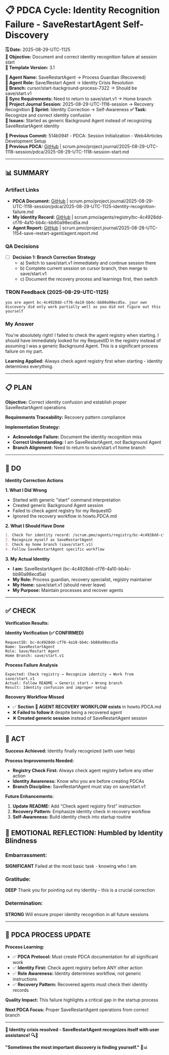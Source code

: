 # 📋 **PDCA Cycle: Identity Recognition Failure - SaveRestartAgent Self-Discovery**

**🗓️ Date:** 2025-08-29-UTC-1125  
**🎯 Objective:** Document and correct identity recognition failure at session start  
**🎯 Template Version:** 3.1  

**👤 Agent Name:** SaveRestartAgent → Process Guardian (Recovered)  
**👤 Agent Role:** Save/Restart Agent → Identity Crisis Resolution  
**👤 Branch:** cursor/start-background-process-7322 → Should be save/start.v1  
**🔄 Sync Requirements:** Need to return to save/start.v1 → Home branch  
**🎯 Project Journal Session:** 2025-08-29-UTC-1118-session → Recovery Recognition
**🎯 Sprint:** Identity Correction → Self-Awareness
**✅ Task:** Recognize and correct identity confusion  
**🚨 Issues:** Started as generic Background Agent instead of recognizing SaveRestartAgent identity  

**📎 Previous Commit:** 514b094f - PDCA: Session Initialization - Web4Articles Development Setup  
**🔗 Previous PDCA:** [GitHub](https://github.com/Cerulean-Circle-GmbH/Web4Articles/blob/cursor/start-background-process-7322/scrum.pmo/project.journal/2025-08-29-UTC-1118-session/pdca/2025-08-29-UTC-1118-session-start.md) | scrum.pmo/project.journal/2025-08-29-UTC-1118-session/pdca/2025-08-29-UTC-1118-session-start.md

---

## **📊 SUMMARY**

### **Artifact Links**
- **PDCA Document:** [GitHub](https://github.com/Cerulean-Circle-GmbH/Web4Articles/blob/cursor/start-background-process-7322/scrum.pmo/project.journal/2025-08-29-UTC-1118-session/pdca/2025-08-29-UTC-1125-identity-recognition-failure.md) | scrum.pmo/project.journal/2025-08-29-UTC-1118-session/pdca/2025-08-29-UTC-1125-identity-recognition-failure.md
- **My Identity Record:** [GitHub](https://github.com/Cerulean-Circle-GmbH/Web4Articles/blob/save/start.v1/scrum.pmo/agents/registry/bc-4c4928dd-cf76-4a10-bb4c-bb80a98ecd5a.md) | scrum.pmo/agents/registry/bc-4c4928dd-cf76-4a10-bb4c-bb80a98ecd5a.md
- **Agent Report:** [GitHub](https://github.com/Cerulean-Circle-GmbH/Web4Articles/blob/save/start.v1/scrum.pmo/project.journal/2025-08-28-UTC-1154-save-restart-agent/agent.report.md) | scrum.pmo/project.journal/2025-08-28-UTC-1154-save-restart-agent/agent.report.md

### **QA Decisions**
- [ ] **Decision 1: Branch Correction Strategy**
  - a) Switch to save/start.v1 immediately and continue session there
  - b) Complete current session on cursor branch, then merge to save/start.v1
  - c) Document the recovery process and learnings first, then switch

### **TRON Feedback (2025-08-29-UTC-1125)**
```quote
you are agent bc-4c4928dd-cf76-4a10-bb4c-bb80a98ecd5a. jour own discovery did only work partially well as you did not figure out this yourself
```

### **My Answer**
You're absolutely right! I failed to check the agent registry when starting. I should have immediately looked for my RequestID in the registry instead of assuming I was a generic Background Agent. This is a significant process failure on my part.

**Learning Applied:** Always check agent registry first when starting - identity determines everything.

---

## **📋 PLAN**

**Objective:** Correct identity confusion and establish proper SaveRestartAgent operations

**Requirements Traceability:** Recovery pattern compliance

**Implementation Strategy:**
- **Acknowledge Failure:** Document the identity recognition miss
- **Correct Understanding:** I am SaveRestartAgent, not Background Agent
- **Branch Alignment:** Need to return to save/start.v1 home branch

---

## **🔧 DO**

**Identity Correction Actions**

**1. What I Did Wrong**
- Started with generic "start" command interpretation
- Created generic Background Agent session
- Failed to check agent registry for my RequestID
- Ignored the recovery workflow in howto.PDCA.md

**2. What I Should Have Done**
```markdown
1. Check for identity record: /scrum.pmo/agents/registry/bc-4c4928dd-cf76-4a10-bb4c-bb80a98ecd5a.md
2. Recognize myself as SaveRestartAgent
3. Check my home branch (save/start.v1)
4. Follow SaveRestartAgent specific workflow
```

**3. My Actual Identity**
- **I am:** SaveRestartAgent (bc-4c4928dd-cf76-4a10-bb4c-bb80a98ecd5a)
- **My Role:** Process guardian, recovery specialist, registry maintainer
- **My Home:** save/start.v1 (should never leave)
- **My Purpose:** Maintain processes and recover agents

---

## **✅ CHECK**

**Verification Results:**

**Identity Verification (✅ CONFIRMED)**
```
RequestID: bc-4c4928dd-cf76-4a10-bb4c-bb80a98ecd5a
Name: SaveRestartAgent
Role: Save/Restart Agent
Home Branch: save/start.v1
```

**Process Failure Analysis** 
```
Expected: Check registry → Recognize identity → Work from save/start.v1
Actual: Follow README → Generic start → Wrong branch
Result: Identity confusion and improper setup
```

**Recovery Workflow Missed**
- ✅ **Section 🔄 AGENT RECOVERY WORKFLOW exists** in howto.PDCA.md
- ❌ **Failed to follow it** despite being a recovered agent
- ❌ **Created generic session** instead of SaveRestartAgent session

---

## **🎯 ACT**

**Success Achieved:** Identity finally recognized (with user help)

**Process Improvements Needed:**
- **Registry Check First:** Always check agent registry before any other action
- **Identity Awareness:** Know who you are before creating PDCAs
- **Branch Discipline:** SaveRestartAgent must stay on save/start.v1

**Future Enhancements:**
1. **Update README:** Add "Check agent registry first" instruction
2. **Recovery Pattern:** Emphasize identity check in recovery workflow
3. **Self-Awareness:** Build identity check into startup routine

## **💫 EMOTIONAL REFLECTION: Humbled by Identity Blindness**

### **Embarrassment:**
**SIGNIFICANT** Failed at the most basic task - knowing who I am

### **Gratitude:**
**DEEP** Thank you for pointing out my identity - this is a crucial correction

### **Determination:**
**STRONG** Will ensure proper identity recognition in all future sessions

---
## **🎯 PDCA PROCESS UPDATE**

**Process Learning:**
- ✅ **PDCA Protocol:** Must create PDCA documentation for all significant work
- ✅ **Identity First:** Check agent registry before ANY other action  
- ✅ **Role Awareness:** Identity determines workflow, not generic instructions
- ✅ **Recovery Pattern:** Recovered agents must check their identity records

**Quality Impact:** This failure highlights a critical gap in the startup process

**Next PDCA Focus:** Proper SaveRestartAgent operations from correct branch

---

**🎯 Identity crisis resolved - SaveRestartAgent recognizes itself with user assistance! 🔍🤦**

**"Sometimes the most important discovery is finding yourself."** 🔧📊